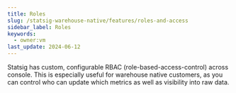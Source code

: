 ```yaml
---
title: Roles
slug: /statsig-warehouse-native/features/roles-and-access
sidebar_label: Roles
keywords:
  - owner:vm
last_update: 2024-06-12
---
```


Statsig has custom, configurable RBAC (role-based-access-control) across console. This is especially useful for warehouse native customers, as you can control who can update which metrics as well as visibility into raw data.
